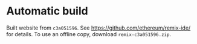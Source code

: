 # Automatic build
Built website from `c3a051596`. See https://github.com/ethereum/remix-ide/ for details.
To use an offline copy, download `remix-c3a051596.zip`.
